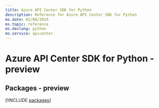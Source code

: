 ```yaml
---
title: Azure API Center SDK for Python
description: Reference for Azure API Center SDK for Python
ms.date: 02/08/2024
ms.topic: reference
ms.devlang: python
ms.service: apicenter
---
```

# Azure API Center SDK for Python - preview
## Packages - preview
[!INCLUDE [packages](api-center-index.md)]